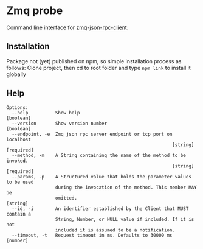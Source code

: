# Zmq probe

Command line interface for [zmq-json-rpc-client](https://github.com/claudijo/zmq-json-rpc-client).

## Installation
Package not (yet) published on npm, so simple installation process as follows:
Clone project, then cd to root folder and type `npm link` to install it globally

## Help
```
Options:
  --help          Show help                                            [boolean]
  --version       Show version number                                  [boolean]
  --endpoint, -e  Zmq json rpc server endpoint or tcp port on localhost
                                                             [string] [required]
  --method, -m    A String containing the name of the method to be invoked.
                                                             [string] [required]
  --params, -p    A Structured value that holds the parameter values to be used
                  during the invocation of the method. This member MAY be
                  omitted.                                              [string]
  --id, -i        An identifier established by the Client that MUST contain a
                  String, Number, or NULL value if included. If it is not
                  included it is assumed to be a notification.
  --timeout, -t   Request timeout in ms. Defaults to 30000 ms           [number]
```